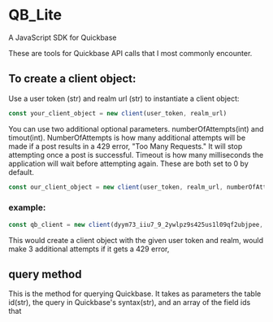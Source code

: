 # QB_Lite
A JavaScript SDK for Quickbase

These are tools for Quickbase API calls that I most commonly encounter. 

## To create a client object:

Use a user token (str) and realm url (str) to instantiate a client object:

```javascript
const your_client_object = new client(user_token, realm_url) 

```
You can use two additional optional parameters. numberOfAttempts(int) and timout(int). NumberOfAttempts is how many additional attempts will be made if a post results in a 429 error, "Too Many Requests." It will stop attempting once a post is successful. Timeout is how many milliseconds the application will wait before attempting again. These are both set to 0 by default. 

```javascript
const our_client_object = new client(user_token, realm_url, numberOfAttempts, timeout)
```
### example:
```javascript
const qb_client = new client(dyym73_iiu7_9_2ywlpz9s425us1l09qf2ubjpee, myrealm.quickbase.com, 3, 1000)
```
This would create a client object with the given user token and realm, would make 3 additional attempts if it gets a 429 error, 

## query method

This is the method for querying Quickbase. It takes as parameters the table id(str), the query in Quickbase's syntax(str), and an array of the field ids that 
